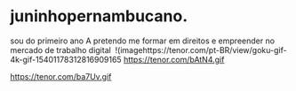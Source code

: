 


# juninhopernambucano.
sou do primeiro ano A
pretendo 
me formar em direitos e empreender no mercado de trabalho digital
![]() !(imagehttps://tenor.com/pt-BR/view/goku-gif-4k-gif-15401178312816909165
![]()https://tenor.com/bAtN4.gif


![]()https://tenor.com/ba7Uv.gif
![]()
